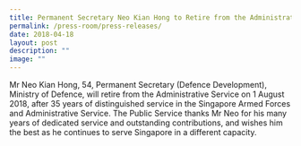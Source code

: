```yaml
---
title: Permanent Secretary Neo Kian Hong to Retire from the Administrative Service
permalink: /press-room/press-releases/
date: 2018-04-18
layout: post
description: ""
image: ""
---
```

Mr Neo Kian Hong, 54, Permanent Secretary (Defence Development), Ministry of Defence, will retire from the Administrative Service on 1 August 2018, after 35 years of distinguished service in the Singapore Armed Forces and Administrative Service. The Public Service thanks Mr Neo for his many years of dedicated service and outstanding contributions, and wishes him the best as he continues to serve Singapore in a different capacity.